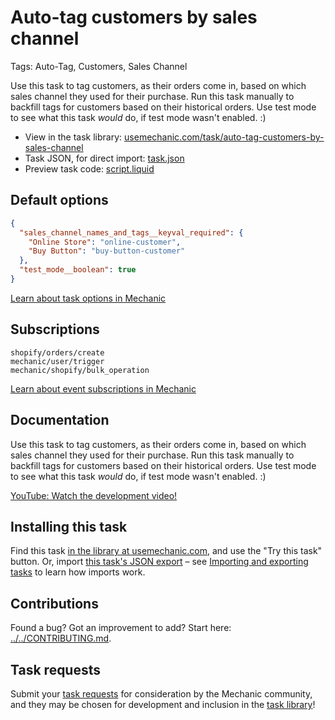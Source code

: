# Auto-tag customers by sales channel

Tags: Auto-Tag, Customers, Sales Channel

Use this task to tag customers, as their orders come in, based on which sales channel they used for their purchase. Run this task manually to backfill tags for customers based on their historical orders. Use test mode to see what this task _would_ do, if test mode wasn't enabled. :)

* View in the task library: [usemechanic.com/task/auto-tag-customers-by-sales-channel](https://usemechanic.com/task/auto-tag-customers-by-sales-channel)
* Task JSON, for direct import: [task.json](../../tasks/auto-tag-customers-by-sales-channel.json)
* Preview task code: [script.liquid](./script.liquid)

## Default options

```json
{
  "sales_channel_names_and_tags__keyval_required": {
    "Online Store": "online-customer",
    "Buy Button": "buy-button-customer"
  },
  "test_mode__boolean": true
}
```

[Learn about task options in Mechanic](https://docs.usemechanic.com/article/471-task-options)

## Subscriptions

```liquid
shopify/orders/create
mechanic/user/trigger
mechanic/shopify/bulk_operation
```

[Learn about event subscriptions in Mechanic](https://docs.usemechanic.com/article/408-subscriptions)

## Documentation

Use this task to tag customers, as their orders come in, based on which sales channel they used for their purchase. Run this task manually to backfill tags for customers based on their historical orders. Use test mode to see what this task _would_ do, if test mode wasn't enabled. :)

[YouTube: Watch the development video!](https://youtu.be/TN13-eX1ops)

## Installing this task

Find this task [in the library at usemechanic.com](https://usemechanic.com/task/auto-tag-customers-by-sales-channel), and use the "Try this task" button. Or, import [this task's JSON export](../../tasks/auto-tag-customers-by-sales-channel.json) – see [Importing and exporting tasks](https://docs.usemechanic.com/article/505-importing-and-exporting-tasks) to learn how imports work.

## Contributions

Found a bug? Got an improvement to add? Start here: [../../CONTRIBUTING.md](../../CONTRIBUTING.md).

## Task requests

Submit your [task requests](https://mechanic.canny.io/task-requests) for consideration by the Mechanic community, and they may be chosen for development and inclusion in the [task library](https://tasks.mechanic.dev/)!
